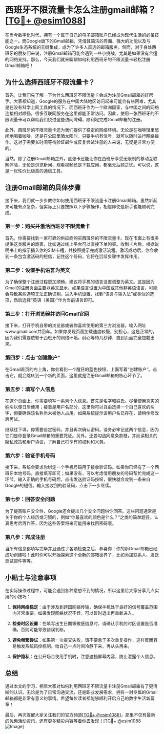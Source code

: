 # 西班牙不限流量卡怎么注册gmail邮箱？[[TG💪+ @esim1088](https://t.me/s/esim1088)]

在当今数字化时代，拥有一个属于自己的电子邮箱账户已经成为现代生活的必备技能之一。而Google旗下的Gmail邮箱，凭借其简洁的界面、强大的功能以及与Google生态系统的无缝集成，成为了许多人首选的邮箱服务。然而，对于身处西班牙的朋友们来说，注册Gmail邮箱可能会遇到一些小挑战，尤其是如果没有合适的网络支持。那么，今天我们就来聊聊如何利用西班牙的不限流量卡轻松注册Gmail邮箱吧！

## 为什么选择西班牙不限流量卡？

首先，让我们先了解一下为什么西班牙不限流量卡会成为注册Gmail邮箱的好帮手。大家都知道，Google的服务在中国大陆地区访问起来可能会有些困难，尤其是在没有科学上网工具的情况下。而西班牙作为一个欧洲国家，与中国之间的网络连接相对顺畅，很多互联网服务在这里都能正常访问。因此，使用一张西班牙的不限流量卡可以帮助我们绕过这些访问障碍，顺利地完成Gmail邮箱的注册。

此外，西班牙的不限流量卡还为我们提供了稳定的网络环境。无论是在咖啡馆里悠闲地喝着咖啡，还是在公园里晒太阳时，只要手机有信号，就可以随时进行网络操作。这对于需要长时间等待验证邮件或反复尝试注册的人来说，无疑是非常方便的。

当然，除了注册Gmail邮箱之外，这张卡还能让你在西班牙享受无限制的移动互联网体验，无论是浏览新闻、观看视频还是下载应用，都毫无后顾之忧。可以说，这是一张性价比极高的通信工具。

## 注册Gmail邮箱的具体步骤

接下来，我们就一步步教你如何使用西班牙不限流量卡注册Gmail邮箱。虽然听起来可能有点复杂，但实际上只要按照以下步骤操作，相信即使是新手也能顺利完成。

### 第一步：购买并激活西班牙不限流量卡

首先，你需要找到一家可靠的供应商购买西班牙的不限流量卡。现在市面上有很多提供这类服务的商家，比如通过线上平台可以直接下单购买。收到卡片后，根据说明书上的指示插入你的SIM卡槽，并按照提示完成激活流程。激活成功后，你会收到一条包含激活码的短信，记住这个号码，它将在后续步骤中发挥作用。

### 第二步：设置手机语言为英文

为了确保整个注册过程更加顺畅，建议将手机的语言设置调整为英文。这是因为Gmail的注册页面主要以英文显示，如果语言设置为中国或其他非英语语言，可能会导致某些选项无法正确识别。进入手机设置，找到“语言与输入法”或类似的选项，然后选择“英语（美国）”作为当前语言即可。

### 第三步：打开浏览器并访问Gmail官网

接下来，打开手机自带的浏览器或者你喜欢使用的第三方浏览器，输入网址www.gmail.com并回车。如果你发现页面加载速度较慢，别担心，这是正常的，因为我们需要依赖于西班牙的网络环境。耐心等待几秒钟，直到页面完全加载出来。

### 第四步：点击“创建账户”

在Gmail首页的右上角，你会看到一个醒目的蓝色按钮，上面写着“创建账户”。点击它，就会跳转到一个新的页面，这里就是注册Gmail邮箱的核心环节了。

### 第五步：填写个人信息

在这个页面上，你需要填写一系列个人信息。首先是名字和姓氏，尽量使用真实的姓名以便日后使用；接着是用户名部分，这里你可以自由选择一个自己喜欢的名字，但要确保该名称尚未被他人占用。如果系统提示该用户名已存在，请稍作修改后再试。

继续往下填，你需要设定密码，并且再次确认密码。请务必牢记这两个信息，因为它们是你登录Gmail邮箱的重要凭证。另外，还要勾选同意条款框，并阅读相关的隐私政策和用户协议，了解自己将享有的权利和义务。

### 第六步：验证手机号码

接下来，系统会要求你绑定一个手机号码用于接收验证码。如果你已经有了一个西班牙本地号码，直接填写即可；如果没有，可以考虑借用朋友的号码帮忙完成这一环节。输入正确的手机号码后，点击发送验证码按钮，很快就会收到一条来自Google的短信。输入接收到的验证码，点击下一步继续。

### 第七步：回答安全问题

为了提高账户安全性，Google还会提出几个安全问题供你回答。这些问题通常是关于你的个人经历或习惯的，例如“你最喜欢的颜色是什么？”之类的简单题目。认真思考后再作答，因为这些答案将来可能用来找回密码哦。

### 第八步：完成注册

当所有信息都填写完毕并且通过了各项检查之后，恭喜你！你的新Gmail邮箱已经成功创建啦！此时你可以开始探索这个全新的邮箱世界了，比如添加联系人、发送测试邮件等等。

## 小贴士与注意事项

在实际操作过程中，可能会遇到各种意想不到的情况，所以这里给大家分享几点实用的小技巧：

1. **保持网络稳定**：由于涉及到跨国网络传输，确保手机处于良好的信号覆盖范围内非常重要。如果发现网络状况不佳，可以暂时退出再重新进入。

2. **检查时区设置**：在填写出生日期等敏感信息时，请确认手机的时区设置是否准确，否则可能导致错误判断。

3. **避免频繁尝试**：如果第一次提交失败，请不要急于多次重复操作，这样反而容易触发系统风控机制。给自己一点时间冷静下来，再从头再来。

4. **保护隐私**：在公开场合使用手机时，注意遮挡屏幕内容，防止泄露个人信息。

## 总结

通过本文的学习，相信大家对如何利用西班牙不限流量卡注册Gmail邮箱有了更清晰的认识。无论是为了日常沟通交流，还是职业发展需求，拥有一封专属的Gmail邮箱都是非常有意义的事情。希望每位读者都能够顺利开启自己的数字生活新篇章！

最后，再次提醒大家关注我们的官方频道[[TG💪+ @esim1088](https://t.me/s/esim1088)]，那里不仅有最新的优惠活动资讯，还有更多精彩内容等着你去发现！[[TG💪+ @esim1088](https://t.me/s/esim1088) ![Image](https://i.postimg.cc/4NQfJmqS/Snipaste-2025-05-13-00-14-12.png)]